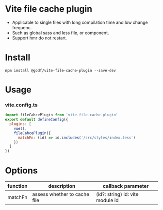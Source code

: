 # Vite file cache plugin
- Applicable to single files with long compilation time and low change frequenc.
- Such as global sass and less file, or component.
- Support hmr do not restart.

# Install
```shell
npm install @godf/vite-file-cache-plugin --save-dev
```

# Usage
### vite.config.ts
```js
import fileCahcePlugin from 'vite-file-cache-plugin'
export default defineConfig({
  plugins: [
    vue(),
    fileCahcePlugin({
      matchFn: (id) => id.includes('/src/styles/index.less')
    })
  ]
})
```
# Options
|function| description | callback parameter |
|----|----|----|
|matchFn| assess whether to cache file  | (id?: string) id: vite module id
